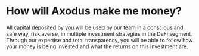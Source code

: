 # How will Axodus make me money?

All capital deposited by you will be used by our team in a conscious and safe way, risk averse, in multiple investment strategies in the DeFi segment. Through our expertise and total transparency, you will be able to follow how your money is being invested and what the returns on this investment are.

